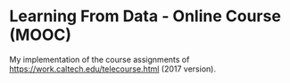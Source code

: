 # Learning From Data - Online Course (MOOC)
My implementation of the course assignments of https://work.caltech.edu/telecourse.html (2017 version).
